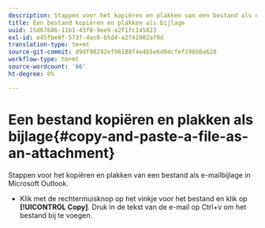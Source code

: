 ```yaml
---
description: Stappen voor het kopiëren en plakken van een bestand als e-mailbijlage in Microsoft Outlook.
title: Een bestand kopiëren en plakken als bijlage
uuid: 15d67686-11b1-43f0-9ee9-a2f1fc145823
exl-id: e45fbe0f-573f-4ac0-b5d4-a2f41002a70d
translation-type: tm+mt
source-git-commit: d9df90242ef96188f4e4b5e6d04cfef196b0a628
workflow-type: tm+mt
source-wordcount: '66'
ht-degree: 0%

---
```


# Een bestand kopiëren en plakken als bijlage{#copy-and-paste-a-file-as-an-attachment}

Stappen voor het kopiëren en plakken van een bestand als e-mailbijlage in Microsoft Outlook.

* Klik met de rechtermuisknop op het vinkje voor het bestand en klik op **[!UICONTROL Copy]**. Druk in de tekst van de e-mail op Ctrl+v om het bestand bij te voegen.
